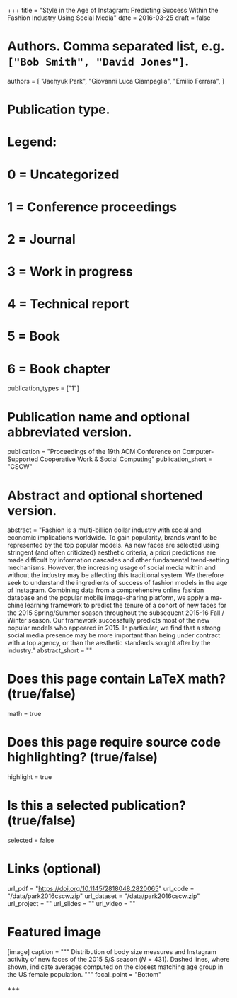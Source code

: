+++
title = "Style in the Age of Instagram: Predicting Success Within the Fashion Industry Using Social Media"
date = 2016-03-25
draft = false

# Authors. Comma separated list, e.g. `["Bob Smith", "David Jones"]`.
authors = [
    "Jaehyuk Park",
    "Giovanni Luca Ciampaglia",
    "Emilio Ferrara",
]

# Publication type.
# Legend:
# 0 = Uncategorized
# 1 = Conference proceedings
# 2 = Journal
# 3 = Work in progress
# 4 = Technical report
# 5 = Book
# 6 = Book chapter
publication_types = ["1"]

# Publication name and optional abbreviated version.
publication = "Proceedings of the 19th ACM Conference on Computer-Supported Cooperative Work & Social Computing"
publication_short = "CSCW"

# Abstract and optional shortened version.
abstract = "Fashion is a multi-billion dollar industry with social and economic implications worldwide. To gain popularity, brands want to be represented by the top popular models. As new faces are selected using stringent (and often criticized) aesthetic criteria, a priori predictions are made difficult by information cascades and other fundamental trend-setting mechanisms. However, the increasing usage of social media within and without the industry may be affecting this traditional system. We therefore seek to understand the ingredients of success of fashion models in the age of Instagram. Combining data from a comprehensive online fashion database and the popular mobile image-sharing platform, we apply a ma- chine learning framework to predict the tenure of a cohort of new faces for the 2015 Spring/Summer season throughout the subsequent 2015-16 Fall / Winter season. Our framework successfully predicts most of the new popular models who appeared in 2015. In particular, we find that a strong social media presence may be more important than being under contract with a top agency, or than the aesthetic standards sought after by the industry."
abstract_short = ""

# Does this page contain LaTeX math? (true/false)
math = true

# Does this page require source code highlighting? (true/false)
highlight = true

# Is this a selected publication? (true/false)
selected = false

# Links (optional)
url_pdf = "https://doi.org/10.1145/2818048.2820065"
url_code = "/data/park2016cscw.zip"
url_dataset = "/data/park2016cscw.zip"
url_project = ""
url_slides = ""
url_video = ""

# Featured image
[image]
caption = """ Distribution of body size measures and Instagram activity of
new faces of the 2015 S/S season ($N=431$). Dashed lines, where shown,
indicate averages computed on the closest matching age group in the US
female population. """
focal_point = "Bottom"

+++
